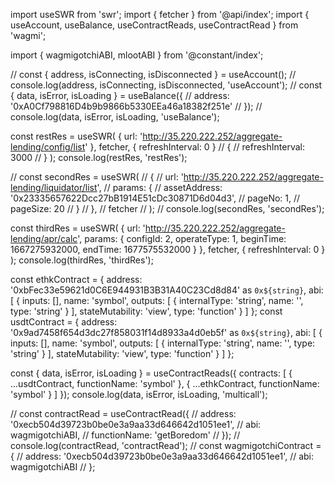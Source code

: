 import useSWR from 'swr';
import { fetcher } from '@api/index';
import {
useAccount,
useBalance,
useContractReads,
useContractRead
} from 'wagmi';

import { wagmigotchiABI, mlootABI } from '@constant/index';

// const { address, isConnecting, isDisconnected } = useAccount();
// console.log(address, isConnecting, isDisconnected, 'useAccount');
// const { data, isError, isLoading } = useBalance({
// address: '0xA0Cf798816D4b9b9866b5330EEa46a18382f251e'
// });
// console.log(data, isError, isLoading, 'useBalance');

const restRes = useSWR(
{
url: 'http://35.220.222.252/aggregate-lending/config/list'
},
fetcher,
{
refreshInterval: 0
}
// {
// refreshInterval: 3000
// }
);
console.log(restRes, 'restRes');

// const secondRes = useSWR(
// {
// url: 'http://35.220.222.252/aggregate-lending/liquidator/list',
// params: {
// assetAddress: '0x23335657622Dcc27bB1914E51cDc30871D6d04d3',
// pageNo: 1,
// pageSize: 20
// }
// },
// fetcher
// );
// console.log(secondRes, 'secondRes');

const thirdRes = useSWR(
{
url: 'http://35.220.222.252/aggregate-lending/apr/calc',
params: {
configId: 2,
operateType: 1,
beginTime: 1667275932000,
endTime: 1677575532000
}
},
fetcher,
{
refreshInterval: 0
}
);
console.log(thirdRes, 'thirdRes');

const ethkContract = {
address: '0xbFec33e59621d0C6E944931B3B31A40C23Cd8d84' as `0x${string}`,
abi: [
{
inputs: [],
name: 'symbol',
outputs: [
{
internalType: 'string',
name: '',
type: 'string'
}
],
stateMutability: 'view',
type: 'function'
}
]
};
const usdtContract = {
address: '0x9ad7458f654d3dc27f858031f14d8933a4d0eb5f' as `0x${string}`,
abi: [
{
inputs: [],
name: 'symbol',
outputs: [
{
internalType: 'string',
name: '',
type: 'string'
}
],
stateMutability: 'view',
type: 'function'
}
]
};

const { data, isError, isLoading } = useContractReads({
contracts: [
{
...usdtContract,
functionName: 'symbol'
},
{
...ethkContract,
functionName: 'symbol'
}
]
});
console.log(data, isError, isLoading, 'multicall');

// const contractRead = useContractRead({
// address: '0xecb504d39723b0be0e3a9aa33d646642d1051ee1',
// abi: wagmigotchiABI,
// functionName: 'getBoredom'
// });
// console.log(contractRead, 'contractRead');
// const wagmigotchiContract = {
// address: '0xecb504d39723b0be0e3a9aa33d646642d1051ee1',
// abi: wagmigotchiABI
// };
